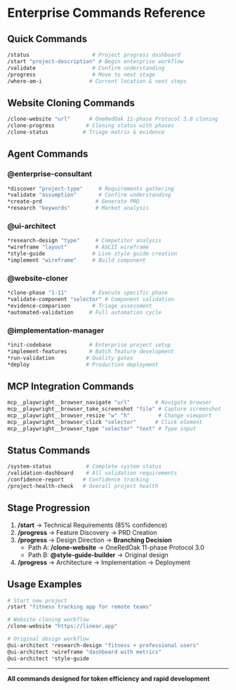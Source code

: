 # Enterprise Commands Reference

## Quick Commands

```bash
/status                    # Project progress dashboard
/start "project-description" # Begin enterprise workflow
/validate                  # Confirm understanding
/progress                  # Move to next stage
/where-am-i               # Current location & next steps
```

## Website Cloning Commands

```bash
/clone-website "url"      # OneRedOak 11-phase Protocol 3.0 cloning
/clone-progress          # Cloning status with phases
/clone-status           # Triage matrix & evidence
```

## Agent Commands

### @enterprise-consultant
```bash
*discover "project-type"     # Requirements gathering
*validate "assumption"       # Confirm understanding
*create-prd                 # Generate PRD
*research "keywords"        # Market analysis
```

### @ui-architect
```bash
*research-design "type"     # Competitor analysis
*wireframe "layout"         # ASCII wireframe
*style-guide               # Live style guide creation
*implement "wireframe"     # Build component
```

### @website-cloner
```bash
*clone-phase "1-11"        # Execute specific phase
*validate-component "selector" # Component validation
*evidence-comparison       # Triage assessment
*automated-validation     # Full automation cycle
```

### @implementation-manager
```bash
*init-codebase            # Enterprise project setup
*implement-features       # Batch feature development
*run-validation          # Quality gates
*deploy                  # Production deployment
```

## MCP Integration Commands

```bash
mcp__playwright__browser_navigate "url"        # Navigate browser
mcp__playwright__browser_take_screenshot "file" # Capture screenshot
mcp__playwright__browser_resize "w" "h"         # Change viewport
mcp__playwright__browser_click "selector"      # Click element
mcp__playwright__browser_type "selector" "text" # Type input
```

## Status Commands

```bash
/system-status           # Complete system status
/validation-dashboard    # All validation requirements
/confidence-report      # Confidence tracking
/project-health-check   # Overall project health
```

## Stage Progression

1. **/start** → Technical Requirements (85% confidence)
2. **/progress** → Feature Discovery → PRD Creation
3. **/progress** → Design Direction → **Branching Decision**
   - Path A: **/clone-website** → OneRedOak 11-phase Protocol 3.0
   - Path B: **@style-guide-builder** → Original design
4. **/progress** → Architecture → Implementation → Deployment

## Usage Examples

```bash
# Start new project
/start "fitness tracking app for remote teams"

# Website cloning workflow
/clone-website "https://linear.app"

# Original design workflow
@ui-architect *research-design "fitness + professional users"
@ui-architect *wireframe "dashboard with metrics"
@ui-architect *style-guide
```

---

**All commands designed for token efficiency and rapid development**